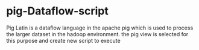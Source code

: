 # pig-Dataflow-script
Pig Latin is a dataflow language in the apache pig which is used to process the larger dataset in the hadoop environment.
the pig view is selected for this purpose and create new script to execute
